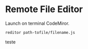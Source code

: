 # Remote File Editor

Launch on terminal CodeMiror.

```
reditor path-tofile/filename.js
```

teste
